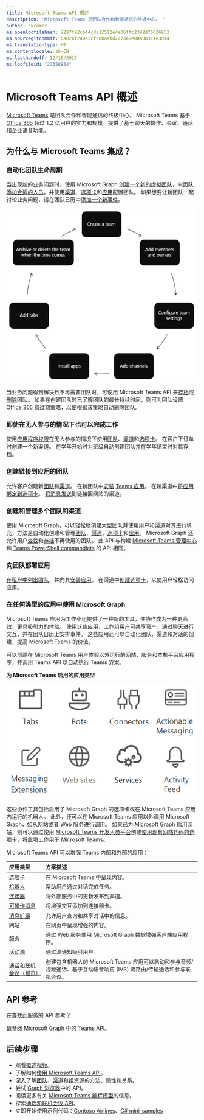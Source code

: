 ```yaml
---
title: Microsoft Teams API 概述
description: 'Microsoft Teams 是团队合作和智能通信的终极中心。 '
author: nkramer
ms.openlocfilehash: 2297f92cb44c8a12512e4e06ffc2392d75626952
ms.sourcegitcommit: 6a82bf240a3cfc0baabd227349e08a08311e3d44
ms.translationtype: HT
ms.contentlocale: zh-CN
ms.lasthandoff: 12/18/2018
ms.locfileid: "27358854"
---
```

# <a name="microsoft-teams-api-overview"></a>Microsoft Teams API 概述

[Microsoft Teams](https://products.office.com/microsoft-teams) 是团队合作和智能通信的终极中心。 Microsoft Teams 基于 [Office 365](https://products.office.com/) 超过 1.2 亿用户的实力和规模，提供了基于聊天的协作、会议、通话和企业语音功能。

## <a name="why-integrate-with-microsoft-teams"></a>为什么与 Microsoft Teams 集成？

### <a name="automate-team-lifecycles"></a>自动化团队生命周期

当出现新的业务问题时，使用 Microsoft Graph [创建一个新的虚拟团队](/graph/api/team-put-teams?view=graph-rest-1.0)，向团队[添加合适的人员](/graph/api/group-post-members?view=graph-rest-1.0)，并使用[渠道](/graph/api/channel-post?view=graph-rest-1.0)、[选项卡](/graph/api/teamstab-add?view=graph-rest-1.0)和[应用](/graph/api/teamsappinstallation-add?view=graph-rest-1.0)配置团队。
如果想要让新团队一起讨论业务问题，请在团队日历中[添加一个新事件](/graph/api/group-post-events?view=graph-rest-1.0)。

![通过创建团队、添加成员和所有者、配置团队设置、添加渠道、安装应用、添加选项卡和适时存档或删除团队来自动化团队生命周期。](images/teams-lifecycle.png)

当业务问题得到解决且不再需要团队时，可使用 Microsoft Teams API 来[存档](/graph/api/team-archive?view=graph-rest-1.0)或[删除](/graph/api/group-delete?view=graph-rest-1.0)团队。 如果在创建团队时已了解团队的最长持续时间，则可为团队设置 [Office 365 组过期策略](https://support.office.com/en-us/article/office-365-group-expiration-policy-8d253fe5-0e09-4b3c-8b5e-f48def064733?ui=en-US&rs=en-US&ad=US)，以便根据该策略自动删除团队。

### <a name="get-work-done-even-when-no-one-is-around"></a>即使在无人参与的情况下也可以完成工作

使用[应用程序权限](permissions-reference.md)在无人参与的情况下使用[团队](/graph/api/resources/team?view=graph-rest-1.0)、[渠道](/graph/api/resources/channel?view=graph-rest-1.0)和[选项卡](/graph/api/resources/teamstab?view=graph-rest-1.0)。 在客户下订单时创建一个新渠道。
在学年开始时为班级自动创建团队并在学年结束时对其存档。

### <a name="create-teams-linked-to-your-app"></a>创建链接到应用的团队

允许客户创建新[团队](/graph/api/resources/team?view=graph-rest-1.0)和[渠道](/graph/api/resources/channel?view=graph-rest-1.0)。 
在新团队中[安装](/graph/api/teamsappinstallation-add?view=graph-rest-1.0) [Teams 应用](https://docs.microsoft.com/zh-CN/microsoftteams/platform/#pivot=home&panel=home-all)。 
在新渠道中[将应用绑定到选项卡](/graph/api/teamstab-add?view=graph-rest-1.0)。 
[将消息发送](/graph/api/channel-post-chatthreads?view=graph-rest-beta)到链接回网站的渠道。

### <a name="create-and-manage-multiple-teams-and-channels"></a>创建和管理多个团队和渠道

使用 Microsoft Graph，可以轻松地创建大型团队并使用用户和渠道对其进行填充，方法是自动化创建和管理[团队](/graph/api/resources/team?view=graph-rest-1.0)、[渠道](/graph/api/resources/channel?view=graph-rest-1.0)、[选项卡](/graph/api/resources/teamstab?view=graph-rest-1.0)和[应用](/graph/api/resources/teamsapp?view=graph-rest-1.0)。
Microsoft Graph 还允许用户[查找](teams-list-all-teams.md)和[存档](/graph/api/team-archive?view=graph-rest-1.0)不再使用的团队。 此 API 与构建 [Microsoft Teams 管理中心](https://docs.microsoft.com/zh-CN/microsoftteams/enable-features-office-365)和 [Teams PowerShell commandlets](https://docs.microsoft.com/zh-CN/microsoftteams/teams-powershell-overview) 的 API 相同。

### <a name="deploy-apps-to-teams"></a>向团队部署应用

[在租户中列出团队](teams-list-all-teams.md)，并向其[安装应用](/graph/api/teamsappinstallation-add?view=graph-rest-1.0)。 
在渠道中[创建选项卡](/graph/api/teamstab-add?view=graph-rest-1.0)，以使用户轻松访问应用。

### <a name="use-microsoft-graph-in-any-kind-of-app"></a>在任何类型的应用中使用 Microsoft Graph

Microsoft Teams 应用为工作小组提供了一种新的工具，使协作成为一种更高效、更具吸引力的体验。 使用这些应用，工作组用户可共享资产、通过聊天进行交互，并在团队日历上安排事件。 这些应用还可以自动化团队、渠道和对话的创建，提高 Microsoft Teams 的价值。

可以创建在 Microsoft Teams 用户体验以外运行的网站、服务和本机平台应用程序，并调用 Teams API 以自动执行 Teams 方案。

**为 Microsoft Teams 启用的应用类型**

![从选项卡、机器人、网站和服务中调用 Microsoft Teams API](images/teamsappendpoints.png)

这些协作工具包括启用了 Microsoft Graph 的选项卡或在 Microsoft Teams 应用内运行的机器人。 此外，还可以在 Microsoft Teams 应用以外调用 Microsoft Graph，如从网站或者 Web 服务进行调用。 如果已为 Microsoft Graph 启用网站，则可以通过使用 [Microsoft Teams 开发人员平台](https://docs.microsoft.com/zh-CN/microsoftteams/platform/#pivot=home&panel=home-all)创建[使用现有网站代码的选项卡](https://docs.microsoft.com/zh-CN/microsoftteams/platform/concepts/tabs/tabs-overview)，将此项工作用于 Microsoft Teams。

Microsoft Teams API 可以增强 Teams 内部和外部的应用：

|应用类型|方案描述|
|:-------|:-------------------|
| [选项卡](https://docs.microsoft.com/zh-CN/microsoftteams/platform/concepts/tabs/tabs-overview) |在 Microsoft Teams 中呈现内容。|
| [机器人](https://docs.microsoft.com/zh-CN/microsoftteams/platform/concepts/bots/bots-overview) |帮助用户通过对话完成任务。|
| [连接器](https://docs.microsoft.com/zh-CN/microsoftteams/platform/concepts/connectors/connectors) |将外部服务中的更新发布到渠道。|
| [可操作消息](https://docs.microsoft.com/zh-CN/microsoftteams/platform/concepts/cards/cards) |将增强交互添加到连接器卡。|
| [消息扩展](https://docs.microsoft.com/zh-CN/microsoftteams/platform/concepts/messaging-extensions) |允许用户查询和共享对话中的信息。|
|网站| 在网页中呈现增强的内容。|
|服务|通过 Web 服务使用 Microsoft Graph 数据增强客户端应用程序。|
| [活动源](https://docs.microsoft.com/zh-CN/microsoftteams/platform/concepts/activity-feed)|通过源通知吸引用户。|
| [通话和联机会议（预览）](/graph/api/resources/calls-api-overview?view=graph-rest-beta) |创建包含机器人的 Microsoft Teams 应用可以启动和参与音频/视频通话、基于互动语音响应 (IVR) 流路由/传输通话和参与联机会议。|

## <a name="api-reference"></a>API 参考

在查找此服务的 API 参考？

请参阅 [Microsoft Graph 中的 Teams API](/graph/api/resources/teams-api-overview?view=graph-rest-1.0)。

## <a name="next-steps"></a>后续步骤

- 观看[概述视频](http://aka.ms/teamsgraph/v1/video)。
- 了解如何[使用 Microsoft Teams API](/graph/api/resources/teams-api-overview?view=graph-rest-1.0)。
- 深入了解[团队](/graph/api/resources/team?view=graph-rest-1.0)、[渠道](/graph/api/resources/channel?view=graph-rest-1.0)和[组](/graph/api/resources/group?view=graph-rest-1.0)资源的方法、属性和关系。
- 尝试 [Graph 浏览器](https://developer.microsoft.com/graph/graph-explorer)中的 API。
- 阅读更多有关 [Microsoft Teams 编程模型](https://docs.microsoft.com/zh-CN/microsoftteams/platform/concepts/concepts-overview)的信息。
- 探索[通话和联机会议 API](/graph/api/resources/calls-api-overview?view=graph-rest-beta)。
- 立即开始使用示例代码：[Contoso Airlines](https://github.com/microsoftgraph/contoso-airlines-teams-sample)、[C# mini-samples](https://github.com/microsoftgraph/csharp-teams-sample-graph)
